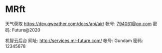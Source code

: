# MRft
天气获取
https://dev.qweather.com/docs/api/air/
帐号: 794061@qq.com
密码: Future@2020

机智云后台
网址: http://services.mr-future.com/
帐号: Gundam
密码: 12345678